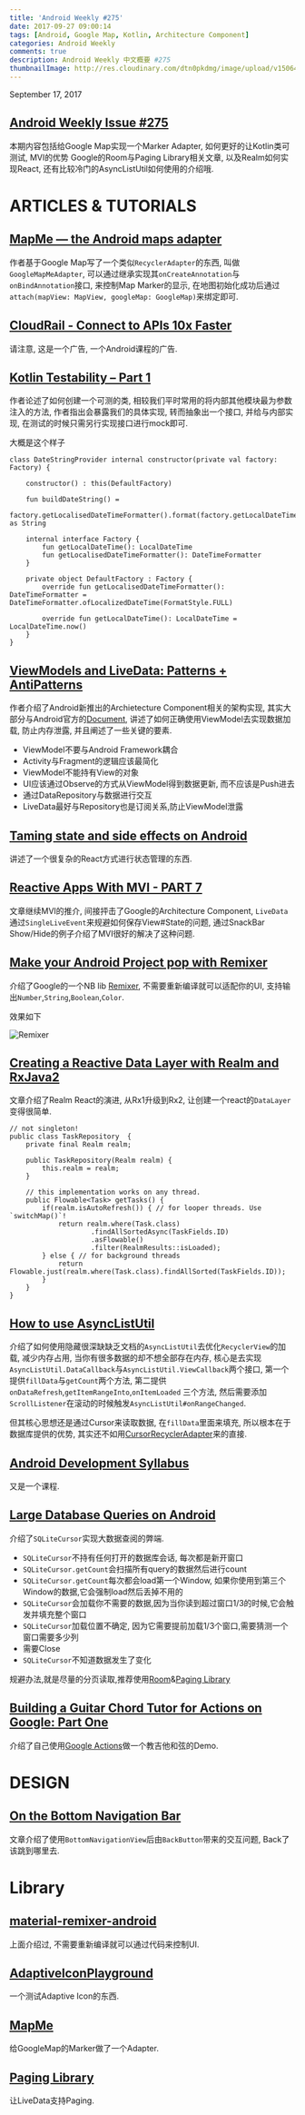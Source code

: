 ```yaml
---
title: 'Android Weekly #275'
date: 2017-09-27 09:00:14
tags: [Android, Google Map, Kotlin, Architecture Component]
categories: Android Weekly
comments: true
description: Android Weekly 中文概要 #275
thumbnailImage: http://res.cloudinary.com/dtn0pkdmg/image/upload/v1506482907/275_zyahvm.jpg
---
```


September 17, 2017

## [Android Weekly Issue #275](http://androidweekly.net/issues/issue-275)


本期内容包括给Google Map实现一个Marker Adapter, 如何更好的让Kotlin类可测试, MVI的优势 Google的Room与Paging Library相关文章, 以及Realm如何实现React, 还有比较冷门的AsyncListUtil如何使用的介绍哦.

<!--more-->


# ARTICLES & TUTORIALS

## [MapMe — the Android maps adapter ](https://medium.com/default-to-open/mapme-the-android-maps-adapter-bfca21713772)

作者基于Google Map写了一个类似`RecyclerAdapter`的东西, 叫做`GoogleMapMeAdapter`, 可以通过继承实现其`onCreateAnnotation`与`onBindAnnotation`接口, 来控制Map Marker的显示, 在地图初始化成功后通过`attach(mapView: MapView, googleMap: GoogleMap)`来绑定即可.

## [CloudRail - Connect to APIs 10x Faster ](https://cloudrail.com/)

请注意, 这是一个广告, 一个Android课程的广告.

## [Kotlin Testability – Part 1 ](https://blog.stylingandroid.com/kotlin-testability-part-1/)

作者论述了如何创建一个可测的类, 相较我们平时常用的将内部其他模块最为参数注入的方法, 作者指出会暴露我们的具体实现, 转而抽象出一个接口, 并给与内部实现, 在测试的时候只需另行实现接口进行mock即可.

大概是这个样子

```
class DateStringProvider internal constructor(private val factory: Factory) {
 
    constructor() : this(DefaultFactory)
 
    fun buildDateString() =
            factory.getLocalisedDateTimeFormatter().format(factory.getLocalDateTime()) as String
 
    internal interface Factory {
        fun getLocalDateTime(): LocalDateTime
        fun getLocalisedDateTimeFormatter(): DateTimeFormatter
    }
 
    private object DefaultFactory : Factory {
        override fun getLocalisedDateTimeFormatter(): DateTimeFormatter = DateTimeFormatter.ofLocalizedDateTime(FormatStyle.FULL)
 
        override fun getLocalDateTime(): LocalDateTime = LocalDateTime.now()
    }
}
```

## [ViewModels and LiveData: Patterns + AntiPatterns](https://medium.com/google-developers/viewmodels-and-livedata-patterns-antipatterns-21efaef74a54)

作者介绍了Android新推出的Archietecture Component相关的架构实现, 其实大部分与Android官方的[Document](https://developer.android.com/topic/libraries/architecture/livedata.html), 讲述了如何正确使用ViewModel去实现数据加载, 防止内存泄露, 并且阐述了一些关键的要素.

- ViewModel不要与Android Framework耦合
- Activity与Fragment的逻辑应该最简化
- ViewModel不能持有View的对象
- UI应该通过Observe的方式从ViewModel得到数据更新, 而不应该是Push进去
- 通过DataRepository与数据进行交互
- LiveData最好与Repository也是订阅关系,防止ViewModel泄露

## [Taming state and side effects on Android ](https://medium.com/@charlag/taming-state-and-side-effects-on-android-d4749a8a50bc)

讲述了一个很复杂的React方式进行状态管理的东西.

## [Reactive Apps With MVI - PART 7 ](http://hannesdorfmann.com/android/mosby3-mvi-7)

文章继续MVI的推介, 间接抨击了Google的Architecture Component, `LiveData`通过`SingleLiveEvent`来规避如何保存View#State的问题, 通过SnackBar Show/Hide的例子介绍了MVI很好的解决了这种问题.

## [Make your Android Project pop with Remixer ](https://android.jlelse.eu/make-your-android-project-pop-with-remixer-by-google-26366a02f146)

介绍了Google的一个NB lib [Remixer](https://github.com/material-foundation/material-remixer-android), 不需要重新编译就可以适配你的UI, 支持输出`Number`,`String`,`Boolean`,`Color`.

效果如下

![Remixer](/source/images/remixer.gif)

## [Creating a Reactive Data Layer with Realm and RxJava2 ](https://academy.realm.io/posts/creating-a-reactive-data-layer-with-realm-and-rxjava2/)

文章介绍了Realm React的演进, 从Rx1升级到Rx2, 让创建一个react的`DataLayer`变得很简单.

```
// not singleton!
public class TaskRepository  {
    private final Realm realm;

    public TaskRepository(Realm realm) {
        this.realm = realm;
    }

    // this implementation works on any thread.
    public Flowable<Task> getTasks() {
        if(realm.isAutoRefresh()) { // for looper threads. Use `switchMap()`!
            return realm.where(Task.class)
                    .findAllSortedAsync(TaskFields.ID)
                    .asFlowable()
                    .filter(RealmResults::isLoaded);
        } else { // for background threads
            return Flowable.just(realm.where(Task.class).findAllSorted(TaskFields.ID));
        }                    
    }
}
```

## [How to use AsyncListUtil ](https://android.jlelse.eu/how-to-use-asynclistutil-16b5175bb468)

介绍了如何使用隐藏很深缺缺乏文档的`AsyncListUtil`去优化`RecyclerView`的加载, 减少内存占用, 当你有很多数据的却不想全部存在内存, 核心是去实现`AsyncListUtil.DataCallback`与`AsyncListUtil.ViewCallback`两个接口, 第一个提供`fillData`与`getCount`两个方法, 第二提供`onDataRefresh`,`getItemRangeInto`,`onItemLoaded` 三个方法, 然后需要添加`ScrollListener`在滚动的时候触发`AsyncListUtil#onRangeChanged`.

但其核心思想还是通过Cursor来读取数据, 在`fillData`里面来填充, 所以根本在于数据库提供的优势, 其实还不如用[CursorRecyclerAdapter](https://gist.github.com/sin3hz/109db92c03e8f0506f52)来的直接.

## [Android Development Syllabus ](https://novicedock.com/learn/computer-science/android-development)

又是一个课程.

## [Large Database Queries on Android ](https://medium.com/google-developers/large-database-queries-on-android-cb043ae626e8)

介绍了`SQLiteCursor`实现大数据查阅的弊端.

- `SQLiteCursor`不持有任何打开的数据库会话, 每次都是新开窗口
- `SQLiteCursor.getCount`会扫描所有query的数据然后进行count
- `SQLiteCursor.getCount`每次都会load第一个Window, 如果你使用到第三个Window的数据,它会强制load然后丢掉不用的
- `SQLiteCursor`会加载你不需要的数据,因为当你读到超过窗口1/3的时候,它会触发并填充整个窗口
- `SQLiteCursor`加载位置不确定, 因为它需要提前加载1/3个窗口,需要猜测一个窗口需要多少列
- 需要Close
- `SQLiteCursor`不知道数据发生了变化

规避办法,就是尽量的分页读取,推荐使用[Room](https://developer.android.com/topic/libraries/architecture/room.html)&[Paging Library](https://developer.android.com/topic/libraries/architecture/paging.html)

## [Building a Guitar Chord Tutor for Actions on Google: Part One ](https://medium.com/@hitherejoe/building-a-guitar-chord-tutor-for-google-actions-part-one-975e4f855e58)

介绍了自己使用[Google Actions](https://api.ai/)做一个教吉他和弦的Demo.

# DESIGN

## [On the Bottom Navigation Bar ](https://medium.com/android-ui-patterns/on-the-bottom-navigation-bar-d07d9b4b5e18)

文章介绍了使用`BottomNavigationView`后由`BackButton`带来的交互问题, Back了该跳到哪里去.

# Library

## [material-remixer-android ](https://github.com/material-foundation/material-remixer-android)

上面介绍过, 不需要重新编译就可以通过代码来控制UI.

## [AdaptiveIconPlayground ](https://github.com/nickbutcher/AdaptiveIconPlayground)

一个测试Adaptive Icon的东西.

## [MapMe ](https://github.com/TradeMe/MapMe)

给GoogleMap的Marker做了一个Adapter.

## [Paging Library ](https://developer.android.com/topic/libraries/architecture/paging.html)

让LiveData支持Paging.

